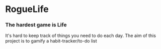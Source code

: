 RogueLife
=================

### The hardest game is Life
  It's hard to keep track of things you need to do each day.
  The aim of this project is to gamify a habit-tracker/to-do list
